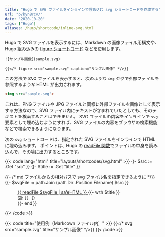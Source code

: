 ```yaml
---
title: "Hugo で SVG ファイルをインラインで埋め込む svg ショートコードを作成する"
url: "p/kyn8rcv/"
date: "2020-10-20"
tags: ["Hugo"]
aliases: /hugo/shortcode/inline-svg.html
---
```


Hugo で SVG ファイルを表示するには、Markdown の画像ファイル用構文や、Hugo 組み込みの [figure ショートコード](https://gohugo.io/content-management/shortcodes/#figure) などを使用します。

```
![サンプル画像](sample.svg)

{{</* figure src="sample.svg" caption="サンプル画像" */>}}
```

この方法で SVG ファイルを表示すると、次のような `img` タグで外部ファイルを参照するような HTML が出力されます。

```html
<img src="sample.svg">
```

これは、PNG ファイルや JPG ファイルと同様に外部ファイルを画像として表示する方法なので、SVG ファイル内にテキストが含まれていたとしても、そのテキストを検索することはできません。
SVG ファイルの内容をインラインで `svg` 要素として埋め込むようにすれば、SVG ファイルの内容をブラウザの検索機能などで検索できるようになります。

次の `svg` ショートコードは、指定された SVG ファイルをインラインで HTML に埋め込みます。
ポイントは、Hugo の [readFile 関数](https://gohugo.io/functions/readfile/)でファイルの中身を読み込んで、その場に出力するところです。

{{< code lang="html" title="layouts/shortcodes/svg.html" >}}
{{- $src := .Get "src" }}
{{- $title := .Get "title" }}

{{- /* md ファイルからの相対パスで svg ファイル名を指定できるように */}}
{{- $svgFile := path.Join (path.Dir .Position.Filename) $src }}

<figure class="xImage">
  <a href="{{ $src }}" target="_blank">
    {{ readFile $svgFile | safeHTML }}
  </a>
  {{- with $title }}
  <figcaption>図: {{ . }}</figcaption>
  {{- end }}
</figure>
{{< /code >}}

{{< code title="使用例（Markdown ファイル内）" >}}
{{</* svg src="sample.svg" title="サンプル画像" */>}}
{{< /code >}}

